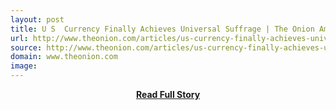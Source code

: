 ```yaml
---
layout: post
title: U S  Currency Finally Achieves Universal Suffrage | The Onion Americas Finest News Source
url: http://www.theonion.com/articles/us-currency-finally-achieves-universal-suffrage,35702/
source: http://www.theonion.com/articles/us-currency-finally-achieves-universal-suffrage,35702/
domain: www.theonion.com
image: 
---
```


<p></p>
<center><p><a href="http://www.theonion.com/articles/us-currency-finally-achieves-universal-suffrage,35702/" style='padding:25px; font-sze:18px; font-weight: bold;'>Read Full Story</a></p></center>
